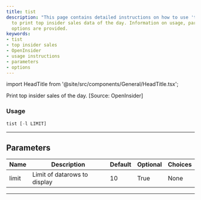 ```yaml
---
title: tist
description: "This page contains detailed instructions on how to use 'tist', a tool"
  to print top insider sales data of the day. Information on usage, parameters, and
  options are provided.
keywords:
- tist
- top insider sales
- OpenInsider
- usage instructions
- parameters
- options
---
```


import HeadTitle from '@site/src/components/General/HeadTitle.tsx';

<HeadTitle title="stocks/ins/tist - Reference | OpenBB Terminal Docs" />

Print top insider sales of the day. [Source: OpenInsider]

### Usage

```python
tist [-l LIMIT]
```

---

## Parameters

| Name | Description | Default | Optional | Choices |
| ---- | ----------- | ------- | -------- | ------- |
| limit | Limit of datarows to display | 10 | True | None |

---
